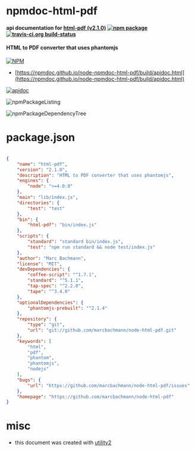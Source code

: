# npmdoc-html-pdf

#### api documentation for  [html-pdf (v2.1.0)](https://github.com/marcbachmann/node-html-pdf)  [![npm package](https://img.shields.io/npm/v/npmdoc-html-pdf.svg?style=flat-square)](https://www.npmjs.org/package/npmdoc-html-pdf) [![travis-ci.org build-status](https://api.travis-ci.org/npmdoc/node-npmdoc-html-pdf.svg)](https://travis-ci.org/npmdoc/node-npmdoc-html-pdf)

#### HTML to PDF converter that uses phantomjs

[![NPM](https://nodei.co/npm/html-pdf.png?downloads=true&downloadRank=true&stars=true)](https://www.npmjs.com/package/html-pdf)

- [https://npmdoc.github.io/node-npmdoc-html-pdf/build/apidoc.html](https://npmdoc.github.io/node-npmdoc-html-pdf/build/apidoc.html)

[![apidoc](https://npmdoc.github.io/node-npmdoc-html-pdf/build/screenCapture.buildCi.browser.%252Ftmp%252Fbuild%252Fapidoc.html.png)](https://npmdoc.github.io/node-npmdoc-html-pdf/build/apidoc.html)

![npmPackageListing](https://npmdoc.github.io/node-npmdoc-html-pdf/build/screenCapture.npmPackageListing.svg)

![npmPackageDependencyTree](https://npmdoc.github.io/node-npmdoc-html-pdf/build/screenCapture.npmPackageDependencyTree.svg)



# package.json

```json

{
    "name": "html-pdf",
    "version": "2.1.0",
    "description": "HTML to PDF converter that uses phantomjs",
    "engines": {
        "node": ">=4.0.0"
    },
    "main": "lib/index.js",
    "directories": {
        "test": "test"
    },
    "bin": {
        "html-pdf": "bin/index.js"
    },
    "scripts": {
        "standard": "standard bin/index.js",
        "test": "npm run standard && node test/index.js"
    },
    "author": "Marc Bachmann",
    "license": "MIT",
    "devDependencies": {
        "coffee-script": "^1.7.1",
        "standard": "^5.1.1",
        "tap-spec": "^2.2.0",
        "tape": "^3.4.0"
    },
    "optionalDependencies": {
        "phantomjs-prebuilt": "^2.1.4"
    },
    "repository": {
        "type": "git",
        "url": "git://github.com/marcbachmann/node-html-pdf.git"
    },
    "keywords": [
        "html",
        "pdf",
        "phantom",
        "phantomjs",
        "nodejs"
    ],
    "bugs": {
        "url": "https://github.com/marcbachmann/node-html-pdf/issues"
    },
    "homepage": "https://github.com/marcbachmann/node-html-pdf"
}
```



# misc
- this document was created with [utility2](https://github.com/kaizhu256/node-utility2)
